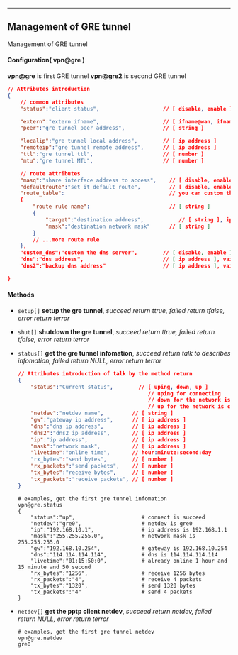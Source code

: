 ***
## Management of GRE tunnel
Management of GRE tunnel

#### Configuration( vpn@gre )
**vpn@gre** is first GRE tunnel
**vpn@gre2** is second GRE tunnel

```json
// Attributes introduction 
{
    // common attributes
    "status":"client status",                    // [ disable, enable ]

    "extern":"extern ifname",                    // [ ifname@wan, ifname@lte, ... ], default is defdault gateway
    "peer":"gre tunnel peer address",            // [ string ]

    "localip":"gre tunnel local address",        // [ ip address ]
    "remoteip":"gre tunnel remote address",      // [ ip address ]
    "ttl":"gre tunnel ttl",                      // [ number ]
    "mtu":"gre tunnel MTU",                      // [ number ]

    // route attributes
    "masq":"share interface address to access",    // [ disable, enable ]
    "defaultroute":"set it default route",         // [ disable, enable ]
    "route_table":                                 // you can custom the route rule on this connect, vaild when "defaultroute" is "disable"
    {
        "route rule name":                         // [ string ]
        {
            "target":"destination address",           // [ string ], ip address or network
            "mask":"destination network mask"      // [ string ]
        }
        // ...more route rule
    },
    "custom_dns":"custom the dns server",        // [ disable, enable ]
    "dns":"dns address",                         // [ ip address ], vaild when "custom_dns" be "enable"
    "dns2":"backup dns address"                  // [ ip address ], vaild when "custom_dns" be "enable"

}

```


#### **Methods**

+ `setup[]` **setup the gre tunnel**, *succeed return ttrue, failed return tfalse, error return terror*

+ `shut[]` **shutdown the gre tunnel**, *succeed return ttrue, failed return tfalse, error return terror*

+ `status[]` **get the gre tunnel infomation**, *succeed return talk to describes infomation, failed return NULL, error return terror*
    ```json
    // Attributes introduction of talk by the method return
    {
        "status":"Current status",        // [ uping, down, up ]
                                             // uping for connecting
                                             // down for the network is down
                                             // up for the network is connect succeed
        "netdev":"netdev name",         // [ string ]
        "gw":"gateway ip address",      // [ ip address ]
        "dns":"dns ip address",         // [ ip address ]
        "dns2":"dns2 ip address",       // [ ip address ]
        "ip":"ip address",              // [ ip address ]
        "mask":"network mask",          // [ ip address ]
        "livetime":"online time",       // hour:minute:second:day
        "rx_bytes":"send bytes",        // [ number ]
        "rx_packets":"send packets",    // [ number ]
        "tx_bytes":"receive bytes",     // [ number ]
        "tx_packets":"receive packets", // [ number ]
    }
    ```
    ```shell
    # examples, get the first gre tunnel infomation
    vpn@gre.status
    {
        "status":"up",                     # connect is succeed
        "netdev":"gre0",                   # netdev is gre0
        "ip":"192.168.10.1",               # ip address is 192.168.1.1
        "mask":"255.255.255.0",            # network mask is 255.255.255.0
        "gw":"192.168.10.254",             # gateway is 192.168.10.254
        "dns":"114.114.114.114",           # dns is 114.114.114.114
        "livetime":"01:15:50:0",           # already online 1 hour and 15 minute and 50 second
        "rx_bytes":"1256",                 # receive 1256 bytes
        "rx_packets":"4",                  # receive 4 packets
        "tx_bytes":"1320",                 # send 1320 bytes
        "tx_packets":"4"                   # send 4 packets
    }
    ```

+ `netdev[]` **get the pptp client netdev**, *succeed return netdev, failed return NULL, error return terror*
    ```shell
    # examples, get the first gre tunnel netdev
    vpn@gre.netdev
    gre0
    ```

